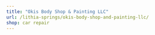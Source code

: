 ```yaml
---
title: "Okis Body Shop & Painting LLC"
url: /lithia-springs/okis-body-shop-and-painting-llc/
shop: car repair
---
```

